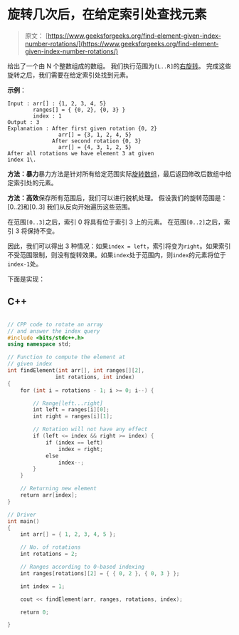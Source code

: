 # 旋转几次后，在给定索引处查找元素

> 原文： [https://www.geeksforgeeks.org/find-element-given-index-number-rotations/](https://www.geeksforgeeks.org/find-element-given-index-number-rotations/)

给出了一个由 N 个整数组成的数组。 我们执行范围为`[L..R]`的[右旋转](https://www.geeksforgeeks.org/array-rotation/)。 完成这些旋转之后，我们需要在给定索引处找到元素。

**示例**：

```
Input : arr[] : {1, 2, 3, 4, 5}
        ranges[] = { {0, 2}, {0, 3} }
        index : 1
Output : 3
Explanation : After first given rotation {0, 2}
                arr[] = {3, 1, 2, 4, 5}
              After second rotation {0, 3} 
                arr[] = {4, 3, 1, 2, 5}
After all rotations we have element 3 at given
index 1\. 

```



**方法：暴力**暴力方法是针对所有给定范围实际[旋转数组](https://www.geeksforgeeks.org/array-rotation/)，最后返回修改后数组中给定索引处的元素。

**方法：高效**保存所有范围后，我们可以进行脱机处理。
假设我们的旋转范围是：[0..2]和[0..3]
我们从反向开始遍历这些范围。

在范围`[0..3]`之后，索引 0 将具有位于索引 3 上的元素。
在范围`[0..2]`之后，索引 3 将保持不变。

因此，我们可以得出 3 种情况：如果`index = left`，索引将变为`right`。如果索引不受范围限制，则没有旋转效果。如果`index`处于范围内，则`index`的元素将位于`index-1`处。

下面是实现：

## C++ 

```cpp

// CPP code to rotate an array 
// and answer the index query 
#include <bits/stdc++.h> 
using namespace std; 

// Function to compute the element at 
// given index 
int findElement(int arr[], int ranges[][2], 
               int rotations, int index) 
{ 
    for (int i = rotations - 1; i >= 0; i--) { 

        // Range[left...right] 
        int left = ranges[i][0]; 
        int right = ranges[i][1]; 

        // Rotation will not have any effect 
        if (left <= index && right >= index) { 
            if (index == left) 
                index = right; 
            else
                index--; 
        } 
    } 

    // Returning new element 
    return arr[index]; 
} 

// Driver 
int main() 
{ 
    int arr[] = { 1, 2, 3, 4, 5 }; 

    // No. of rotations 
    int rotations = 2; 

    // Ranges according to 0-based indexing 
    int ranges[rotations][2] = { { 0, 2 }, { 0, 3 } }; 

    int index = 1; 

    cout << findElement(arr, ranges, rotations, index); 

    return 0; 

} 

```